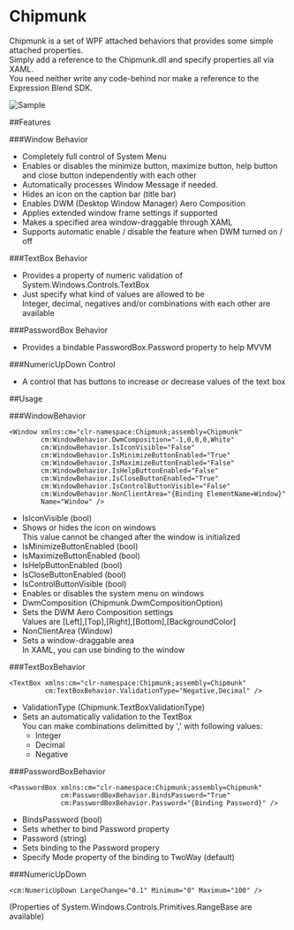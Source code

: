 Chipmunk
========

Chipmunk is a set of WPF attached behaviors that provides some simple attached properties.  
Simply add a reference to the Chipmunk.dll and specify properties all via XAML.  
You need neither write any code-behind nor make a reference to the Expression Blend SDK.

![Sample](https://raw.githubusercontent.com/wiki/chitoku-k/Chipmunk/preview.png)

##Features

###Window Behavior
- Completely full control of System Menu
 - Enables or disables the minimize button, maximize button, help button and close button independently with each other
 - Automatically processes Window Message if needed.
- Hides an icon on the caption bar (title bar)
- Enables DWM (Desktop Window Manager) Aero Composition
 - Applies extended window frame settings if supported
 - Makes a specified area window-draggable through XAML
 - Supports automatic enable / disable the feature when DWM turned on / off


###TextBox Behavior
- Provides a property of numeric validation of System.Windows.Controls.TextBox
- Just specify what kind of values are allowed to be  
  Integer, decimal, negatives and/or combinations with each other are available


###PasswordBox Behavior
- Provides a bindable PasswordBox.Password property to help MVVM


###NumericUpDown Control
- A control that has buttons to increase or decrease values of the text box



##Usage

###WindowBehavior
```xaml
<Window xmlns:cm="clr-namespace:Chipmunk;assembly=Chipmunk"
        cm:WindowBehavior.DwmComposition="-1,0,0,0,White"
        cm:WindowBehavior.IsIconVisible="False"
        cm:WindowBehavior.IsMinimizeButtonEnabled="True"
        cm:WindowBehavior.IsMaximizeButtonEnabled="False"
        cm:WindowBehavior.IsHelpButtonEnabled="False"
        cm:WindowBehavior.IsCloseButtonEnabled="True"
        cm:WindowBehavior.IsControlButtonVisible="False"
        cm:WindowBehavior.NonClientArea="{Binding ElementName=Window}"
        Name="Window" />
```

- IsIconVisible (bool)
 - Shows or hides the icon on windows  
   This value cannot be changed after the window is initialized
- IsMinimizeButtonEnabled (bool)
- IsMaximizeButtonEnabled (bool)
- IsHelpButtonEnabled (bool)
- IsCloseButtonEnabled (bool)
- IsControlButtonVisible (bool)
 - Enables or disables the system menu on windows
- DwmComposition (Chipmunk.DwmCompositionOption)
 - Sets the DWM Aero Composition settings  
   Values are [Left],[Top],[Right],[Bottom],[BackgroundColor]
- NonClientArea (Window)
 - Sets a window-draggable area  
   In XAML, you can use binding to the window


###TextBoxBehavior
```xaml
<TextBox xmlns:cm="clr-namespace:Chipmunk;assembly=Chipmunk"
         cm:TextBoxBehavior.ValidationType="Negative,Decimal" />
```

- ValidationType (Chipmunk.TextBoxValidationType)
 - Sets an automatically validation to the TextBox  
   You can make combinations delimitted by ',' with following values:
    - Integer
    - Decimal
    - Negative


###PasswordBoxBehavior
```xaml
<PasswordBox xmlns:cm="clr-namespace:Chipmunk;assembly=Chipmunk"
             cm:PasswordBoxBehavior.BindsPassword="True"
             cm:PasswordBoxBehavior.Password="{Binding Password}" />
```

- BindsPassword (bool)
 - Sets whether to bind Password property
- Password (string)
 - Sets binding to the Password propery
 - Specify Mode property of the binding to TwoWay (default)


###NumericUpDown
```xaml
<cm:NumericUpDown LargeChange="0.1" Minimum="0" Maximum="100" />
```

(Properties of System.Windows.Controls.Primitives.RangeBase are available)
